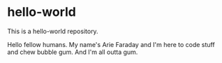 # hello-world
This is a hello-world repository.

Hello fellow humans.
My name's Arie Faraday and I'm here to code stuff and chew bubble gum.
And I'm all outta gum.
